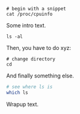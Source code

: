 ```
# begin with a snippet
cat /proc/cpuinfo
```

Some intro text.

<!-- name="second" -->
```
ls -al
```

Then, you have to do xyz:

```
# change directory
cd
```

And finally something else.

<!-- name="fourth"; comment="something" -->
```bash
# see where ls is
which ls
```

Wrapup text.
